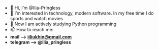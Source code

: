 - 👋 Hi, I’m @Ilia-Pringless
- 👀 I’m interested in technology, modern software. In my free time I do sports and watch movies
- 🌱 Now I am actively studying Python programming
- 📫 How to reach me:
- **mail --> iiliukhin@gmail.com**
- **telegram --> @ilia_pringless**

<!---
Ilia-Pringless/Ilia-Pringless is a ✨ special ✨ repository because its `README.md` (this file) appears on your GitHub profile.
You can click the Preview link to take a look at your changes.
--->
